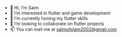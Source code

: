 - 👋 Hi, I’m Saim
- 👀 I’m interested in flutter and game development
- 🌱 I’m currently honing my flutter skills
- 💞️ I’m looking to collaborate on flutter projects
- 📫 You can mail me at saimulislam2002@gmail.com

<!---
Saim20/Saim20 is a ✨ special ✨ repository because its `README.md` (this file) appears on your GitHub profile.
You can click the Preview link to take a look at your changes.
--->
